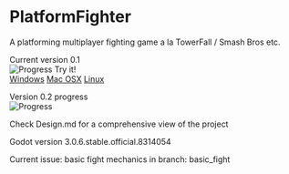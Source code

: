 # PlatformFighter
A platforming multiplayer fighting game a la TowerFall / Smash Bros etc.

Current version 0.1  
![Progress](http://progressed.io/bar/100) 
Try it!  
[Windows]()
[Mac OSX]()
[Linux]()

Version 0.2 progress  
![Progress](http://progressed.io/bar/0)  

Check Design.md for a comprehensive view of the project

Godot version 3.0.6.stable.official.8314054

Current issue: basic fight mechanics in branch: basic_fight
